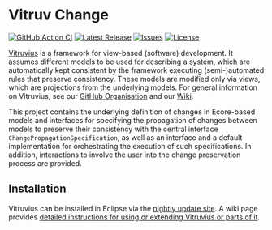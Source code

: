 # Vitruv Change
[![GitHub Action CI](https://github.com/vitruv-tools/Vitruv-Change/actions/workflows/ci.yml/badge.svg)](https://github.com/vitruv-tools/Vitruv-Change/actions/workflows/ci.yml)
[![Latest Release](https://img.shields.io/github/release/vitruv-tools/Vitruv-Change.svg)](https://github.com/vitruv-tools/Vitruv-Change/releases/latest)
[![Issues](https://img.shields.io/github/issues/vitruv-tools/Vitruv-Change.svg)](https://github.com/vitruv-tools/Vitruv-Change/issues)
[![License](https://img.shields.io/github/license/vitruv-tools/Vitruv-Change.svg)](https://raw.githubusercontent.com/vitruv-tools/Vitruv-Change/main/LICENSE)

[Vitruvius](https://vitruv.tools) is a framework for view-based (software) development.
It assumes different models to be used for describing a system, which are automatically kept consistent by the framework executing (semi-)automated rules that preserve consistency.
These models are modified only via views, which are projections from the underlying models.
For general information on Vitruvius, see our [GitHub Organisation](https://github.com/vitruv-tools) and our [Wiki](https://github.com/vitruv-tools/.github/wiki).

This project contains the underlying definition of changes in Ecore-based models and interfaces for specifying the propagation of changes between models to preserve their consistency with the central interface `ChangePropagationSpecification`, as well as an interface and a default implementation for orchestrating the execution of such specifications.
In addition, interactions to involve the user into the change preservation process are provided.

## Installation

Vitruvius can be installed in Eclipse via the [nightly update site](https://vitruv.tools/updatesite/nightly). A wiki page provides [detailed instructions for using or extending Vitruvius or parts of it](https://github.com/vitruv-tools/.github/wiki/Getting-Started).
